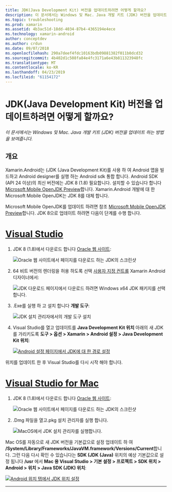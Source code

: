 ```yaml
---
title: JDK(Java Development Kit) 버전을 업데이트하려면 어떻게 할까요?
description: 이 문서에서는 Windows 및 Mac. Java 개발 키트 (JDK) 버전을 업데이트 하는 방법을 보여줍니다.
ms.topic: troubleshooting
ms.prod: xamarin
ms.assetid: 4b3ac51d-18dd-4034-87b4-4365194e4ece
ms.technology: xamarin-android
author: conceptdev
ms.author: crdun
ms.date: 09/07/2018
ms.openlocfilehash: 290a7deef4fdc10163bdb09881382f011b0dcd32
ms.sourcegitcommit: 4b402d1c508fa84e4fc3171a6e43b811323948fc
ms.translationtype: MT
ms.contentlocale: ko-KR
ms.lasthandoff: 04/23/2019
ms.locfileid: "61154172"
---
```

# <a name="how-do-i-update-the-java-development-kit-jdk-version"></a>JDK(Java Development Kit) 버전을 업데이트하려면 어떻게 할까요?

_이 문서에서는 Windows 및 Mac. Java 개발 키트 (JDK) 버전을 업데이트 하는 방법을 보여줍니다._

## <a name="overview"></a>개요

Xamarin.Android는 (JDK (Java Development Kit)를 사용 하 여 Android 앱을 빌드하고 Android designer를 실행 하는 Android sdk 통합 합니다. Android SDK (API 24 이상)의 최신 버전에는 JDK 8 (1.8) 필요합니다. 설치할 수 있습니다 합니다 [Microsoft Mobile OpenJDK Preview](~/android/get-started/installation/openjdk.md)합니다. Xamarin.Android 개발에 대 한 Microsoft Mobile OpenJDK는 JDK 8를 대체 합니다.

Microsoft Mobile OpenJDK를 업데이트 하려면 참조 [Microsoft Mobile OpenJDK Preview](~/android/get-started/installation/openjdk.md)합니다. JDK 8으로 업데이트 하려면 다음이 단계를 수행 합니다.

# <a name="visual-studiotabwindows"></a>[Visual Studio](#tab/windows)

1.  JDK 8 (1.8)에서 다운로드 합니다 [Oracle 웹 사이트](https://www.oracle.com/technetwork/java/javase/downloads/index.html):

    ![Oracle 웹 사이트에서 페이지를 다운로드 하는 JDK의 스크린샷](update-jdk-images/image1.png)

2.  64 비트 버전의 렌더링을 허용 하도록 선택 [사용자 지정 컨트롤](https://developer.xamarin.com/releases/vs/xamarin.vs_4/xamarin.vs_4.2/#androiddesignercustomcontrols) Xamarin Android 디자이너에서:

    ![JDK 다운로드 페이지에서 다운로드 하려면 Windows x64 JDK 패키지를 선택 합니다.](update-jdk-images/image2.png)

3.  .Exe를 실행 하 고 설치 합니다 **개발 도구**:

    ![JDK 설치 관리자에서의 개발 도구 설치](update-jdk-images/image3.png)

4.  Visual Studio를 열고 업데이트를 **Java Development Kit 위치** 아래의 새 JDK를 가리키도록 **도구 > 옵션 > Xamarin > Android 설정 > Java Development Kit 위치**:

    [![Android 설정 페이지에서 JDK에 대 한 경로 설정](update-jdk-images/image4-sml.png)](update-jdk-images/image4.png#lightbox)

위치를 업데이트 한 후 Visual Studio를 다시 시작 해야 합니다.

# <a name="visual-studio-for-mactabmacos"></a>[Visual Studio for Mac](#tab/macos)

1.  JDK 8 (1.8)에서 다운로드 합니다 [Oracle 웹 사이트](https://www.oracle.com/technetwork/java/javase/downloads/index.html):

    ![Oracle 웹 사이트에서 페이지를 다운로드 하는 JDK의 스크린샷](update-jdk-images/image1.png)

2.  .Dmg 파일을 열고.pkg 설치 관리자를 실행 합니다.

    ![MacOS에서 JDK 설치 관리자를 실행합니다.](update-jdk-images/image5.png)

Mac OS를 자동으로 새 JDK 버전을 기본값으로 설정 업데이트 하 여 **/System/Library/Frameworks/JavaVM.framework/Versions/Current**합니다. 그런 다음 다시 확인 수 있습니다는 **SDK (JDK (Java)** 위치의 예상 기본값으로 설정 됩니다 **/usr** 에서 **Mac 용 Visual Studio > 기본 설정 > 프로젝트 > SDK 위치 > Android > 위치 > Java SDK (JDK) 위치**:

[![Android 위치 탭에서 JDK 위치 설정](update-jdk-images/image6-sml.png)](update-jdk-images/image6.png#lightbox)

-----

